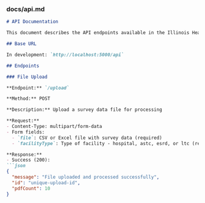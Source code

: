 ### docs/api.md

```markdown
# API Documentation

This document describes the API endpoints available in the Illinois Health Facilities Survey Data Processor application.

## Base URL

In development: `http://localhost:5000/api`

## Endpoints

### File Upload

**Endpoint:** `/upload`

**Method:** POST

**Description:** Upload a survey data file for processing

**Request:**
- Content-Type: multipart/form-data
- Form fields:
  - `file`: CSV or Excel file with survey data (required)
  - `facilityType`: Type of facility - hospital, astc, esrd, or ltc (required)

**Response:**
- Success (200):
```json
{
  "message": "File uploaded and processed successfully",
  "id": "unique-upload-id",
  "pdfCount": 10
}
